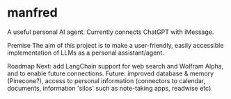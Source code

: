 # manfred
A useful personal AI agent. Currently connects ChatGPT with iMessage.

Premise
The aim of this project is to make a user-friendly, easily accessible implementation of LLMs as a personal assistant/agent.

Roadmap
Next: add LangChain support for web search and Wolfram Alpha, and to enable future connections.
Future: improved database & memory (Pinecone?), access to personal information (connectors to calendar, documents, information 'silos' such as note-taking apps, readwise etc)

